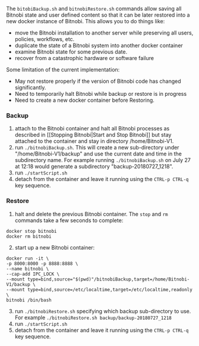 The `bitobiBackup.sh` and `bitnobiRestore.sh` commands allow saving all Bitnobi state and user defined content so that it can be later restored into a new docker instance of Bitnobi. This allows you to do things like:
* move the Bitnobi installation to another server while preserving all users, policies, workflows, etc.
* duplicate the state of a Bitnobi system into another docker container
* examine Bitnobi state for some previous date.
* recover from a catastrophic hardware or software failure 

Some limitation of the current implementation:
* May not restore properly if the version of Bitnobi code has changed significantly.
* Need to temporarily halt Bitnobi while backup or restore is in progress
* Need to create a new docker container before Restoring.

### Backup
1. attach to the Bitnobi container and halt all Bitnobi processes as described in [[Stopping Bitnobi|Start and Stop Bitnobi]] but stay attached to the container and stay in directory /home/Bitnobi-V1.
2. run `./bitnobiBackup.sh`. This will create a new sub-directory under "/home/Bitnobi-V1/backup" and use the current date and time in the subdirectory name. For example running `./bitnobiBackup.sh` on July 27 at 12:18 would generate a subdirectory "backup-20180727_1218".
4. run `./startScript.sh`
5. detach from the container and leave it running using the `CTRL-p CTRL-q` key sequence.

### Restore
1. halt and delete the previous Bitnobi container. The `stop` and `rm` commands take a few seconds to complete:
```
docker stop bitnobi
docker rm bitnobi
```
2. start up a new Bitnobi container:
```
docker run -it \
-p 8000:8000 -p 8888:8888 \
--name bitnobi \
--cap-add IPC_LOCK \
--mount type=bind,source="$(pwd)"/bitnobiBackup,target=/home/Bitnobi-V1/backup \
--mount type=bind,source=/etc/localtime,target=/etc/localtime,readonly \
bitnobi /bin/bash
```
3. run `./bitnobiRestore.sh` specifying which backup sub-directory to use. For example `./bitnobiRestore.sh backup/backup-20180727_1218`
4. run `./startScript.sh`
5. detach from the container and leave it running using the `CTRL-p CTRL-q` key sequence.
